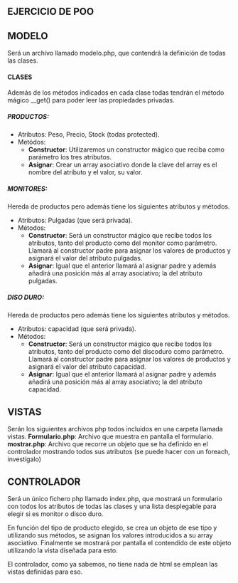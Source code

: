 ## EJERCICIO DE POO

## MODELO
Será un archivo llamado modelo.php, que contendrá la definición de todas las clases.

#### CLASES
Además de los métodos indicados en cada clase todas tendrán el método mágico __get() para poder leer las propiedades privadas.

##### PRODUCTOS:
* Atributos: Peso, Precio, Stock (todas protected).
* Metódos:
    * **Constructor**: Utilizaremos un constructor mágico que reciba como parámetro los tres atributos.
    * **Asignar**: Crear un array asociativo donde la clave del array es el nombre del atributo y el valor, su valor.

##### MONITORES:
Hereda de productos pero además tiene los siguientes atributos y métodos.
* Atributos: Pulgadas (que será privada).
* Métodos:
    * **Constructor**: Será un constructor mágico que recibe todos los atributos, tanto del producto como del monitor como parámetro. Llamará al constructor padre para asignar los valores de productos y asignará el valor del atributo pulgadas.
    * **Asignar**: Igual que el anterior llamará al asignar padre y además añadirá una posición más al array asociativo; la del atributo pulgadas.

##### DISO DURO:
Hereda de productos pero además tiene los siguientes atributos y métodos.
* Atributos: capacidad (que será privada).
* Métodos:
    * **Constructor**: Será un constructor mágico que recibe todos los atributos, tanto del producto como del discoduro como parámetro. Llamará al constructor padre para asignar los valores de productos y asignará el valor del atributo capacidad.
    * **Asignar**: Igual que el anterior llamará al asignar padre y además añadirá una posición más al array asociativo; la del atributo capacidad.

## VISTAS
Serán los siguientes archivos php todos incluidos en una carpeta llamada vistas.
**Formulario.php**: Archivo que muestra en pantalla el formulario.
**mostrar.php**: Archivo que recorre un objeto que se ha definido en el controlador mostrando todos sus atributos (se puede hacer con un foreach, investígalo)

## CONTROLADOR
Será un único fichero php llamado index.php, que mostrará un formulario con todos los atributos  de todas las clases y una lista desplegable para elegir si es monitor o disco duro.

En función del tipo de producto elegido, se crea un objeto de ese tipo y utilizando sus métodos, se asignan los valores introducidos a su array asociativo. Finalmente se mostrará por pantalla el contendido de este objeto utilizando la vista diseñada para esto.

El controlador, como ya sabemos, no tiene nada de html se emplean las vistas definidas para eso.